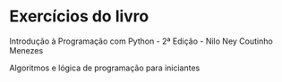 # Exercícios do livro

Introdução à Programação com Python - 2ª Edição - Nilo Ney Coutinho Menezes

Algoritmos e lógica de programação para iniciantes

